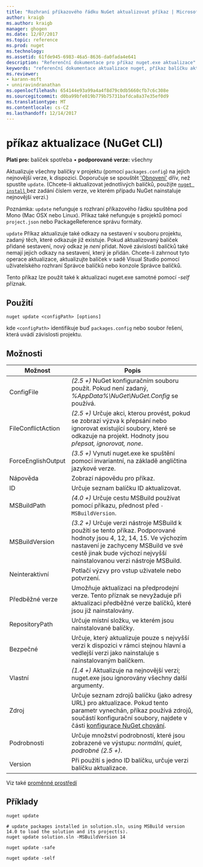 ```yaml
---
title: "Rozhraní příkazového řádku NuGet aktualizovat příkaz | Microsoft Docs"
author: kraigb
ms.author: kraigb
manager: ghogen
ms.date: 12/07/2017
ms.topic: reference
ms.prod: nuget
ms.technology: 
ms.assetid: 61fde945-6983-46a5-8636-da0fada4e641
description: "Referenční dokumentace pro příkaz nuget.exe aktualizace"
keywords: "referenční dokumentace aktualizace nuget, příkaz balíčku aktualizace"
ms.reviewer:
- karann-msft
- unniravindranathan
ms.openlocfilehash: 654144e93a99a4a4f8d79c0db5660cfb7c6c308e
ms.sourcegitcommit: d0ba99bfe019b779b75731bafdca8a37e35ef0d9
ms.translationtype: MT
ms.contentlocale: cs-CZ
ms.lasthandoff: 12/14/2017
---
```

# <a name="update-command-nuget-cli"></a>příkaz aktualizace (NuGet CLI)

**Platí pro:** balíček spotřeba &bullet; **podporované verze:** všechny

Aktualizuje všechny balíčky v projektu (pomocí `packages.config`) na jejich nejnovější verze, k dispozici. Doporučuje se spouštět ['Obnovení'](#restore) dřív, než spustíte `update`. (Chcete-li aktualizovat jednotlivých balíčků, použijte [ `nuget install` ](cli-ref-install.md) bez zadání číslem verze, ve kterém případu NuGet nainstaluje nejnovější verzi.)

Poznámka: `update` nefunguje s rozhraní příkazového řádku spuštěna pod Mono (Mac OSX nebo Linux). Příkaz také nefunguje s projektů pomocí `project.json` nebo PackageReference správu formáty.

`update` Příkaz aktualizuje také odkazy na sestavení v souboru projektu, zadaný těch, které odkazuje již existuje. Pokud aktualizovaný balíček přidané sestavení, nový odkaz je *není* přidat. Nové závislosti balíčků také nemají jejich odkazy na sestavení, který je přidán. Chcete-li zahrnout tyto operace aktualizace, aktualizujte balíček v sadě Visual Studio pomocí uživatelského rozhraní Správce balíčků nebo konzole Správce balíčků.

Tento příkaz lze použít také k aktualizaci nuget.exe samotné pomocí *-self* příznak.

## <a name="usage"></a>Použití

```
nuget update <configPath> [options]
```

kde `<configPath>` identifikuje buď `packages.config` nebo soubor řešení, která uvádí závislosti projektu.

## <a name="options"></a>Možnosti

| Možnost | Popis |
| --- | --- |
| ConfigFile | *(2.5 +)*  NuGet konfiguračním souboru použít. Pokud není zadaný, *%AppData%\NuGet\NuGet.Config* se používá. |
| FileConflictAction | *(2.5 +)*  Určuje akci, kterou provést, pokud se zobrazí výzva k přepsání nebo ignorovat existující soubory, které se odkazuje na projekt. Hodnoty jsou *přepsat, ignorovat, none*. |
| ForceEnglishOutput | *(3.5 +)*  Vynutí nuget.exe ke spuštění pomocí invariantní, na základě angličtina jazykové verze. |
| Nápověda | Zobrazí nápovědu pro příkaz. |
| ID | Určuje seznam balíčku ID aktualizovat. |
| MSBuildPath | *(4.0 +)*  Určuje cestu MSBuild používat pomocí příkazu, přednost před `-MSBuildVersion`. |
| MSBuildVersion | *(3.2 +)*  Určuje verzi nástroje MSBuild k použití se tento příkaz. Podporované hodnoty jsou 4, 12, 14, 15. Ve výchozím nastavení je zachyceny MSBuild ve své cestě jinak bude výchozí nejvyšší nainstalovanou verzi nástroje MSBuild. |
| Neinteraktivní | Potlačí výzvy pro vstup uživatele nebo potvrzení. |
| Předběžné verze | Umožňuje aktualizaci na předprodejní verze. Tento příznak se nevyžaduje při aktualizaci předběžné verze balíčků, které jsou již nainstalovány. |
| RepositoryPath | Určuje místní složku, ve kterém jsou nainstalované balíčky. |
| Bezpečné | Určuje, který aktualizuje pouze s nejvyšší verzi k dispozici v rámci stejnou hlavní a vedlejší verzi jako nainstaluje s nainstalovaným balíčkem. |
| Vlastní | *(1.4 +)*  Aktualizuje na nejnovější verzi; nuget.exe jsou ignorovány všechny další argumenty. |
| Zdroj | Určuje seznam zdrojů balíčku (jako adresy URL) pro aktualizace. Pokud tento parametr vynechán, příkaz používá zdrojů, součástí konfigurační soubory, najdete v části [konfigurace NuGet chování](../Consume-Packages/Configuring-NuGet-Behavior.md). |
| Podrobnosti | Určuje množství podrobností, které jsou zobrazené ve výstupu: *normální*, *quiet*, *podrobné (2.5 +)*. |
| Version | Při použití s jedno ID balíčku, určuje verzi balíčku aktualizace. |

Viz také [proměnné prostředí](cli-ref-environment-variables.md)

## <a name="examples"></a>Příklady

```
nuget update

# update packages installed in solution.sln, using MSBuild version 14.0 to load the solution and its project(s).
nuget update solution.sln -MSBuildVersion 14

nuget update -safe

nuget update -self
```

